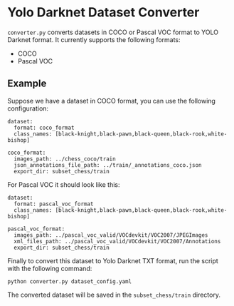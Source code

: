 # <a xid="">Yolo Darknet Dataset Converter</a>

`converter.py` converts datasets in COCO or Pascal VOC format to YOLO Darknet format. It currently supports the following formats:
- COCO
- Pascal VOC


## <a>Example</a>

 Suppose we have a dataset in COCO format, you can use the following configuration:

```
dataset:
  format: coco_format
  class_names: [black-knight,black-pawn,black-queen,black-rook,white-bishop]

coco_format:
  images_path: ../chess_coco/train
  json_annotations_file_path: ../train/_annotations_coco.json
  export_dir: subset_chess/train
```
For Pascal VOC it should look like this:
```
dataset:
  format: pascal_voc_format
  class_names: [black-knight,black-pawn,black-queen,black-rook,white-bishop]
  
pascal_voc_format:
  images_path: ../pascal_voc_valid/VOCdevkit/VOC2007/JPEGImages
  xml_files_path: ../pascal_voc_valid/VOCdevkit/VOC2007/Annotations
  export_dir: subset_chess/train

```

Finally to convert this dataset to Yolo Darknet TXT format, run the script with the following command:

```
python converter.py dataset_config.yaml
```

The converted dataset will be saved in the `subset_chess/train` directory.